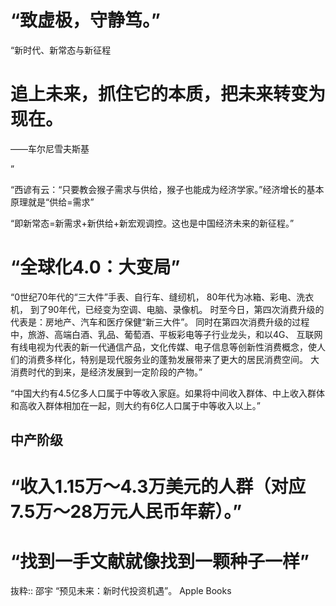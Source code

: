 # “致虚极，守静笃。”

“新时代、新常态与新征程

# 追上未来，抓住它的本质，把未来转变为现在。

——车尔尼雪夫斯基

”

“西谚有云：“只要教会猴子需求与供给，猴子也能成为经济学家。”经济增长的基本原理就是“供给=需求”

“即新常态=新需求+新供给+新宏观调控。这也是中国经济未来的新征程。”

# “全球化4.0：大变局”

“0世纪70年代的“三大件”手表、自行车、缝纫机，
80年代为冰箱、彩电、洗衣机，
到了90年代，已经变为空调、电脑、录像机。
时至今日，第四次消费升级的代表是：房地产、汽车和医疗保健“新三大件”。
同时在第四次消费升级的过程中，旅游、高端白酒、乳品、葡萄酒、平板彩电等子行业龙头，和以4G、
互联网有线电视为代表的新一代通信产品，文化传媒、电子信息等创新性消费概念，使人们的消费多样化，特别是现代服务业的蓬勃发展带来了更大的居民消费空间。
大消费时代的到来，是经济发展到一定阶段的产物。”

“中国大约有4.5亿多人口属于中等收入家庭。如果将中间收入群体、中上收入群体和高收入群体相加在一起，则大约有6亿人口属于中等收入以上。”
## 中产阶级
# “收入1.15万～4.3万美元的人群（对应7.5万～28万元人民币年薪）。”
# “找到一手文献就像找到一颗种子一样”

抜粋:: 邵宇  “预见未来：新时代投资机遇”。 Apple Books  

